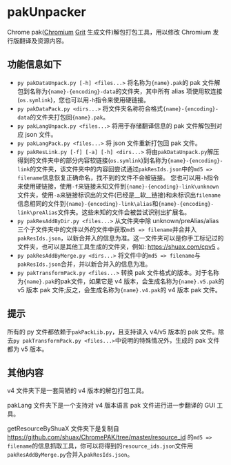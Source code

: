# pakUnpacker

Chrome pak([Chromium](https://chromium.googlesource.com/) [Grit](https://chromium.googlesource.com/chromium/src/tools/grit/) 生成文件)解包打包工具，用以修改 Chromium 发行版翻译及资源内容。

## 功能信息如下

- `py pakDataUnpack.py [-h] <files...>` 将名称为`{name}.pak`的 pak 文件解包到名称为`{name}-{encoding}-data`的文件夹，其中所有 alias 项使用软连接(`os.symlink`)，您也可以用`-h`指令来使用硬链接。
- `py pakDataPack.py <dirs...>` 将文件夹名称符合格式`{name}-{encoding}-data`的文件夹打包回`{name}.pak`。
- `py pakLangUnpack.py <files...>` 将用于存储翻译信息的 pak 文件解包到对应 json 文件。
- `py pakLangPack.py <files...>` 将 json 文件重新打包回 pak 文件。
- `py pakResLink.py [-f] [-a] [-h] <dirs...>` 将由`pakDataUnpack.py`解压得到的文件夹中的部分内容软链接(`os.symlink`)到名称为`{name}-{encoding}-link`的文件夹，该文件夹中的内容回尝试通过`pakResIds.json`中的`md5 => filename`信息恢复正确命名，找不到的文件不会被链接。
    您也可以用`-h`指令来使用硬链接，使用`-f`来链接未知文件到`{name}-{encoding}-link\unknown`文件夹，使用`-a`来链接标识出的文件(已经是__软__链接)和未标识出`filename`信息相同的文件到`{name}-{encoding}-link\alias`和`{name}-{encoding}-link\preAlias`文件夹。这些未知的文件会被尝试识别出扩展名。
- `py pakResAddByDir.py <files...>` 从文件夹中除 unknown/preAlias/alias 三个子文件夹中的文件以外的文件中获取`md5 => filename`并合并入`pakResIds.json`，以新合并入的信息为准。这一文件夹可以是你手工标记过的文件夹，也可以是其他工具生成的文件夹，例如: <https://shuax.com/cpv5> 。
- `py pakResAddByMerge.py <dirs...>` 将文件中的`md5 => filename`与`pakResIds.json`合并，并以新合并入的信息为准。
- `py pakTransformPack.py <files...>` 转换 pak 文件格式的版本。对于名称为`{name}.pak`的pak文件，如果它是 v4 版本，会生成名称为`{name}.v5.pak`的 v5 版本 pak 文件;反之，会生成名称为`{name}.v4.pak`的 v4 版本 pak 文件。

## 提示

所有的 py 文件都依赖于`pakPackLib.py`，且支持读入 v4/v5 版本的 pak 文件。除去`py pakTransformPack.py <files...>`中说明的特殊情况外，生成的 pak 文件都为 v5 版本。

## 其他内容

v4 文件夹下是一套简陋的 v4 版本的解包打包工具。

pakLang 文件夹下是一个支持对 v4 版本语言 pak 文件进行进一步翻译的 GUI 工具。

getResourceByShuaX 文件夹下是复制自 <https://github.com/shuax/ChromePAK/tree/master/resource_id> 的`md5 => filename`的信息抓取工具，你可以将得到的`resource_ids.json`文件用`pakResAddByMerge.py`合并入`pakResIds.json`。
